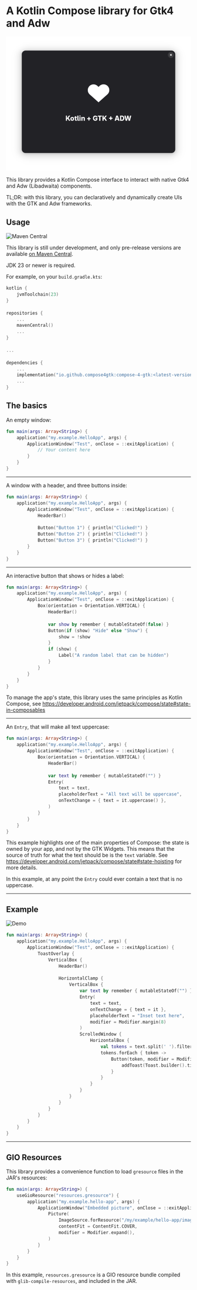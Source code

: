 # A Kotlin Compose library for Gtk4 and Adw

![Welcome](https://raw.githubusercontent.com/MMarco94/compose-4-gtk/main/screenshots/welcome.png)

This library provides a Kotlin Compose interface to interact with native Gtk4 and Adw (Libadwaita) components.

TL;DR: with this library, you can declaratively and dynamically create UIs with the GTK and Adw frameworks.

## Usage

![Maven Central](https://img.shields.io/maven-central/v/io.github.compose4gtk/compose-4-gtk.svg?label=Maven%20Central)

This library is still under development, and only pre-release versions are available [on Maven Central](https://central.sonatype.com/artifact/io.github.compose4gtk/compose-4-gtk).

JDK 23 or newer is required.

For example, on your `build.gradle.kts`:

```kotlin
kotlin {
    jvmToolchain(23)
}

repositories {
    ...
    mavenCentral()
    ...
}

...

dependencies {
    ...
    implementation("io.github.compose4gtk:compose-4-gtk:<latest-version>")
    ...
}
```

## The basics

An empty window:

```kotlin
fun main(args: Array<String>) {
    application("my.example.HelloApp", args) {
        ApplicationWindow("Test", onClose = ::exitApplication) {
            // Your content here
        }
    }
}
```

----

A window with a header, and three buttons inside:

```kotlin
fun main(args: Array<String>) {
    application("my.example.HelloApp", args) {
        ApplicationWindow("Test", onClose = ::exitApplication) {
            HeaderBar()

            Button("Button 1") { println("Clicked!") }
            Button("Button 2") { println("Clicked!") }
            Button("Button 3") { println("Clicked!") }
        }
    }
}
```

----

An interactive button that shows or hides a label:

```kotlin
fun main(args: Array<String>) {
    application("my.example.HelloApp", args) {
        ApplicationWindow("Test", onClose = ::exitApplication) {
            Box(orientation = Orientation.VERTICAL) {
                HeaderBar()

                var show by remember { mutableStateOf(false) }
                Button(if (show) "Hide" else "Show") {
                    show = !show
                }
                if (show) {
                    Label("A random label that can be hidden")
                }
            }
        }
    }
}
```

To manage the app's state, this library uses the same principles as Kotlin Compose,
see https://developer.android.com/jetpack/compose/state#state-in-composables

----

An `Entry`, that will make all text uppercase:

```kotlin
fun main(args: Array<String>) {
    application("my.example.HelloApp", args) {
        ApplicationWindow("Test", onClose = ::exitApplication) {
            Box(orientation = Orientation.VERTICAL) {
                HeaderBar()

                var text by remember { mutableStateOf("") }
                Entry(
                    text = text,
                    placeholderText = "All text will be uppercase",
                    onTextChange = { text = it.uppercase() },
                )
            }
        }
    }
}
```

This example highlights one of the main properties of Compose:
the state is owned by your app, and not by the GTK Widgets.
This means that the source of truth for what the text should be is the `text` variable.
See https://developer.android.com/jetpack/compose/state#state-hoisting for more details.

In this example, at any point the `Entry` could ever contain a text that is no uppercase.

----

## Example

![Demo](https://raw.githubusercontent.com/MMarco94/compose-4-gtk/main/screenshots/demo.gif)

```kotlin
fun main(args: Array<String>) {
    application("my.example.HelloApp", args) {
        ApplicationWindow("Test", onClose = ::exitApplication) {
            ToastOverlay {
                VerticalBox {
                    HeaderBar()

                    HorizontalClamp {
                        VerticalBox {
                            var text by remember { mutableStateOf("") }
                            Entry(
                                text = text,
                                onTextChange = { text = it },
                                placeholderText = "Inset text here",
                                modifier = Modifier.margin(8)
                            )
                            ScrolledWindow {
                                HorizontalBox {
                                    val tokens = text.split(' ').filter { it.isNotBlank() }
                                    tokens.forEach { token ->
                                        Button(token, modifier = Modifier.margin(8)) {
                                            addToast(Toast.builder().title("Clicked on $token").build())
                                        }
                                    }
                                }
                            }
                        }
                    }
                }
            }
        }
    }
}
```

----

## GIO Resources

This library provides a convenience function to load `gresource` files in the JAR's resources:

```kotlin
fun main(args: Array<String>) {
    useGioResource("resources.gresource") {
        application("my.example.hello-app", args) {
            ApplicationWindow("Embedded picture", onClose = ::exitApplication) {
                Picture(
                    ImageSource.forResource("/my/example/hello-app/images/lulu.jpg"),
                    contentFit = ContentFit.COVER,
                    modifier = Modifier.expand(),
                )
            }
        }
    }
}
```

In this example, `resources.gresource` is a GIO resource bundle compiled with `glib-compile-resources`, and included in
the JAR. 
